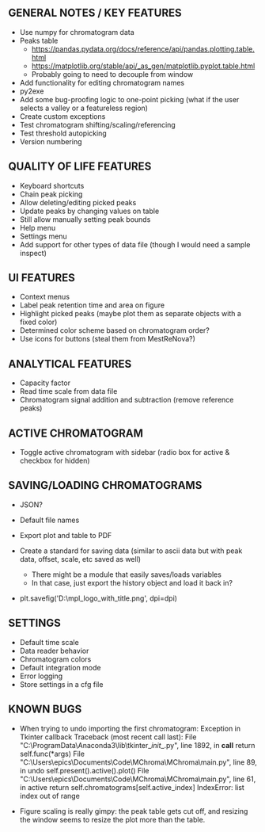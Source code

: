 ## GENERAL NOTES / KEY FEATURES
- Use numpy for chromatogram data
- Peaks table
    - https://pandas.pydata.org/docs/reference/api/pandas.plotting.table.html
    - https://matplotlib.org/stable/api/_as_gen/matplotlib.pyplot.table.html
    - Probably going to need to decouple from window
- Add functionality for editing chromatogram names
- py2exe
- Add some bug-proofing logic to one-point picking (what if the user selects a
    valley or a featureless region)
- Create custom exceptions
- Test chromatogram shifting/scaling/referencing
- Test threshold autopicking
- Version numbering


## QUALITY OF LIFE FEATURES
- Keyboard shortcuts
- Chain peak picking
- Allow deleting/editing picked peaks
- Update peaks by changing values on table
- Still allow manually setting peak bounds
- Help menu
- Settings menu
- Add support for other types of data file (though I would need a sample inspect)


## UI FEATURES
- Context menus
- Label peak retention time and area on figure
- Highlight picked peaks (maybe plot them as separate objects with a fixed color)
- Determined color scheme based on chromatogram order?
- Use icons for buttons (steal them from MestReNova?)


## ANALYTICAL FEATURES
- Capacity factor
- Read time scale from data file
- Chromatogram signal addition and subtraction (remove reference peaks)


## ACTIVE CHROMATOGRAM
- Toggle active chromatogram with sidebar (radio box for active & checkbox for hidden)


## SAVING/LOADING CHROMATOGRAMS
- JSON?
- Default file names
- Export plot and table to PDF
- Create a standard for saving data (similar to ascii data but with peak data, offset, scale, etc saved as well)
    - There might be a module that easily saves/loads variables
    - In that case, just export the history object and load it back in?

- plt.savefig('D:\\mpl_logo_with_title.png', dpi=dpi)


## SETTINGS
- Default time scale
- Data reader behavior
- Chromatogram colors
- Default integration mode
- Error logging
- Store settings in a cfg file


## KNOWN BUGS
- When trying to undo importing the first chromatogram:
        Exception in Tkinter callback
        Traceback (most recent call last):
        File "C:\ProgramData\Anaconda3\lib\tkinter\__init__.py", line 1892, in __call__
        return self.func(*args)
        File "C:\Users\epics\Documents\Code\MChroma\MChroma\main.py", line 89, in undo
        self.present().active().plot()
        File "C:\Users\epics\Documents\Code\MChroma\MChroma\main.py", line 61, in active
        return self.chromatograms[self.active_index]
        IndexError: list index out of range

- Figure scaling is really gimpy: the peak table gets cut off, and resizing the
    window seems to resize the plot more than the table.
